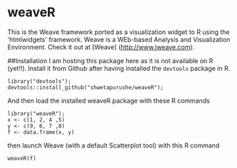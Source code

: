 # weaveR
This is the Weave framework ported as a visualization widget to R using the 'htmlwidgets' framework.
Weave is a WEb-based Analysis and Visualization Environment. Check it out at [Weave] (http://www.iweave.com).

##Installation
I am hosting this package here as it is not available on R (yet!!).
Install it from Github after having installed the `devtools` package in R.

 ```
 library("devtools");
 devtools::install_github("shwetapurushe/weaveR");
 ```

 And then load the installed weaveR package with these R commands
 ```
 library("weaveR");
 x <- c(1, 2, 4 ,5)
 y <- c(9, 6, 7 ,8)
 f <- data.frame(x, y)
 ```
 then launch Weave (with a default Scatterplot tool) with this R command
 ```
 weaveR(f)
 ```